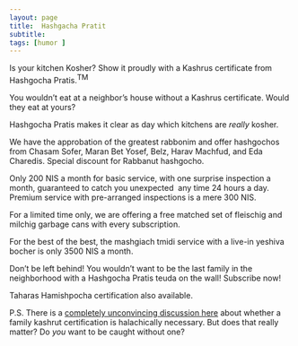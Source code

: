 ```yaml
---
layout: page
title:  Hashgacha Pratit
subtitle:
tags: [humor ]
---
```

Is your kitchen Kosher? Show it proudly with a Kashrus certificate from Hashgocha Pratis.<sup><span style="font-size: small;">TM</span></sup>

You wouldn&#8217;t eat at a neighbor&#8217;s house without a Kashrus certificate. Would they eat at yours?

Hashgocha Pratis makes it clear as day which kitchens are _really_ kosher.

We have the approbation of the greatest rabbonim and offer hashgochos from Chasam Sofer, Maran Bet Yosef, Belz, Harav Machfud, and Eda Charedis. Special discount for Rabbanut hashgocho.

Only 200 NIS a month for basic service, with one surprise inspection a month, guaranteed to catch you unexpected  any time 24 hours a day.  Premium service with pre-arranged inspections is a mere 300 NIS.

For a limited time only, we are offering a free matched set of fleischig and milchig garbage cans with every subscription.

For the best of the best, the mashgiach tmidi service with a live-in yeshiva bocher is only 3500 NIS a month.

Don&#8217;t be left behind! You wouldn&#8217;t want to be the last family in the neighborhood with a Hashgocha Pratis teuda on the wall! Subscribe now!

Taharas Hamishpocha certification also available.

P.S. There is a [completely unconvincing discussion here](http://judaism.stackexchange.com/questions/11957/what-is-the-basis-for-eating-in-someones-house-without-a-kashrut-certificate) about whether a family kashrut certification is halachically necessary. But does that really matter? Do _you_ want to be caught without one?
